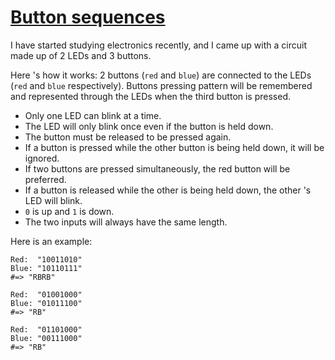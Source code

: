# [Button sequences](https://www.codewars.com/kata/button-sequences "https://www.codewars.com/kata/5bec507e1ab6db71110001fc")

I have started studying electronics recently, and I came up with a circuit made up of 2 LEDs and 3 buttons.

Here 's how it works: 2 buttons (`red` and `blue`) are connected to the LEDs (`red` and `blue` respectively). Buttons pressing pattern will be remembered and represented through the LEDs when the third button is pressed.

 - Only one LED can blink at a time.
 - The LED will only blink once even if the button is held down.
 - The button must be released to be pressed again.
 - If a button is pressed while the other button is being held down, it will be ignored.
 - If two buttons are pressed simultaneously, the red button will be preferred.
 - If a button is released while the other is being held down, the other 's LED will blink.
 - `0` is up and `1` is down.
 - The two inputs will always have the same length.
 
Here is an example:

```
Red:  "10011010"
Blue: "10110111"
#=> "RBRB"

Red:  "01001000"
Blue: "01011100"
#=> "RB"

Red:  "01101000"
Blue: "00111000"
#=> "RB"
```